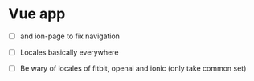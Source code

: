 # Vue app
- [ ] and ion-page to fix navigation
- [ ] Locales basically everywhere
- [ ] Be wary of locales of fitbit, openai and ionic (only take common set)

